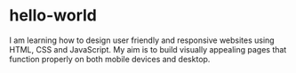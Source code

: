 # hello-world

I am learning how to design user friendly and responsive websites using HTML, CSS and JavaScript. My aim is to build visually appealing pages that function properly on both mobile devices and desktop.